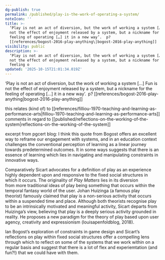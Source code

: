 ```yaml
---
dg-publish: true
permalink: /published/play-is-the-work-of-operating-a-system/
noteIcon: ''
title: >-
  ‘Play is not an act of diversion, but the work of working a system […] Fun is
  not the effect of enjoyment released by a system, but a nickname for the
  feeling of operating […] it in a new way’.  p?
  [[references/bogost-2016-play-anything\|bogost-2016-play-anything]]
visibility: public
description: >-
  ‘Play is not an act of diversion, but the work of working a system […] Fun is
  not the effect of enjoyment released by a system, but a nickname for the
  feeling o
updated: '2025-10-15T21:01:34.019Z'
---
```


‘Play is not an act of diversion, but the work of working a system […] Fun is not the effect of enjoyment released by a system, but a nickname for the feeling of operating […] it in a new way’.  p? [[references/bogost-2016-play-anything\|bogost-2016-play-anything]]

this relates (kind of) to [[references/filliou-1970-teaching-and-learning-as-performance-arts\|filliou-1970-teaching-and-learning-as-performance-arts]] comments in regard to [[published/reflections-on-the-working-of-the-system\|reflections-on-the-working-of-the-system]]

excerpt from pgcert blog: 
I think this quote from Bogost offers an excellent way to reframe our engagement with systems, and in an education context challenges the conventional perception of learning as a linear journey towards predetermined outcomes. It in some ways suggests that there is an essence of learning which lies in navigating and manipulating constraints in innovative ways. 

Comparatively Sicart advocates for a definition of play as an experience highly dependent upon and responsive to the fixed social structures in which it occurs. The originality of _Play Matters_ lies in its diversion from more traditional ideas of play being something that occurs within the temporal fantasy world of the user. Johan Huizinga (a famous play theorist) famously claimed that play is a non-serious activity that occurs within a suspended time and place. Although both theorists recognise play to be an intrinsically motivated and meaningful activity, Sicart departs from Huizinga’s view, believing that play is a deeply serious activity grounded in reality. He proposes a new paradigm for the theory of play based upon user agency, creativity and expressionism (louisapenfoldblog, 2018). 

Ian Bogost’s exploration of constraints in game design and Sicart’s reflections on play within fixed social structures offer a compelling lens through which to reflect on some of the systems that we work within on a regular basis and suggest that there is a lot of flex and experiemtation (and fun?!) that we could have with them.
